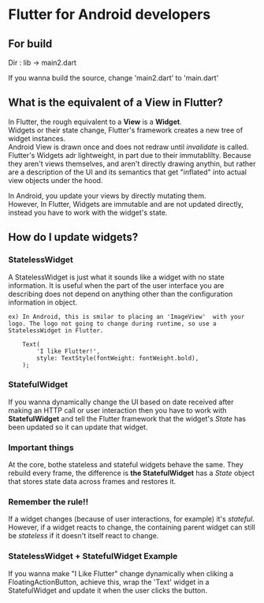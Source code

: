 # Flutter for Android developers

## For build

Dir : lib -> main2.dart

If you wanna build the source, change 'main2.dart' to 'main.dart'

## What is the equivalent of a View in Flutter?

In Flutter, the rough equivalent to a **View** is a **Widget**.</br>
Widgets or their state change, Flutter's framework creates a new tree of widget instances.</br>
Android View is drawn once and does not redraw until _invalidate_ is called.</br>
Flutter's Widgets adr lightweight, in part due to their immutablilty. Because they aren't views themselves, and aren't directly drawing anythin, but rather are a description of the UI and its semantics that get "inflated" into actual view objects under the hood.</br>

In Android, you update your views by directly mutating them.</br>
However, In Flutter, Widgets are immutable and are not updated directly, instead you have to work with the widget's state.

## How do I update widgets?

### StatelessWidget

A StatelessWidget is just what it sounds like a widget with no state information. It is useful when the part of the user interface you are describing does not depend on anything other than the configuration information in object.

    ex) In Android, this is smilar to placing an 'ImageView'  with your logo. The logo not going to change during runtime, so use a StatelessWidget in Flutter.

```
    Text(
        'I like Flutter!',
        style: TextStyle(fontWeight: fontWeight.bold),
    );
```

### StatefulWidget

If you wanna dynamically change the UI based on date received after making an HTTP call or user interaction then you have to work with **StatefulWidget** and tell the Flutter framework that the widget's _State_ has been updated so it can update that widget.

### Important things

At the core, bothe stateless and stateful widgets behave the same. They rebuild every frame, the difference is **the StatefulWidget** has a _State_ object that stores state data across frames and restores it.

### Remember the rule!!

If a widget changes (because of user interactions, for example) it's _stateful_.</br>
However, if a widget reacts to change, the containing parent widget can still be _stateless_ if it doesn't itself react to change.

### StatelessWidget + StatefulWidget Example

If you wanna make "I Like Flutter" change dynamically when cliking a FloatingActionButton, achieve this, wrap the 'Text' widget in a StatefulWidget and update it when the user clicks the button.
